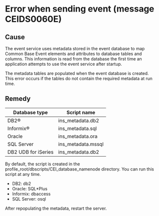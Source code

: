 # Error when sending event (message CEIDS0060E)

## Cause

The event service uses metadata stored
in the event database to map Common Base Event elements and attributes
to database tables and columns. This information is read from the
database the first time an application attempts to use the event service
after startup.

The metadata tables are populated when the event
database is created. This error occurs if the tables do not contain
the required metadata at run time.

## Remedy

| Database type       | Script name        |
|---------------------|--------------------|
| DB2®                | ins\_metadata.db2   |
| Informix®           | ins\_metadata.sql   |
| Oracle              | ins\_metadata.ora   |
| SQL Server          | ins\_metadata.mssql |
| DB2 UDB for iSeries | ins\_metadata.db2   |

By default, the script is created in the profile\_root/dbscripts/CEI\_database\_namenode directory.
You can run this script at any time.

- DB2:
db2
- Oracle: SQL*Plus
- Informix:
dbaccess
- SQL Server: osql

After repopulating the metadata, restart the server.